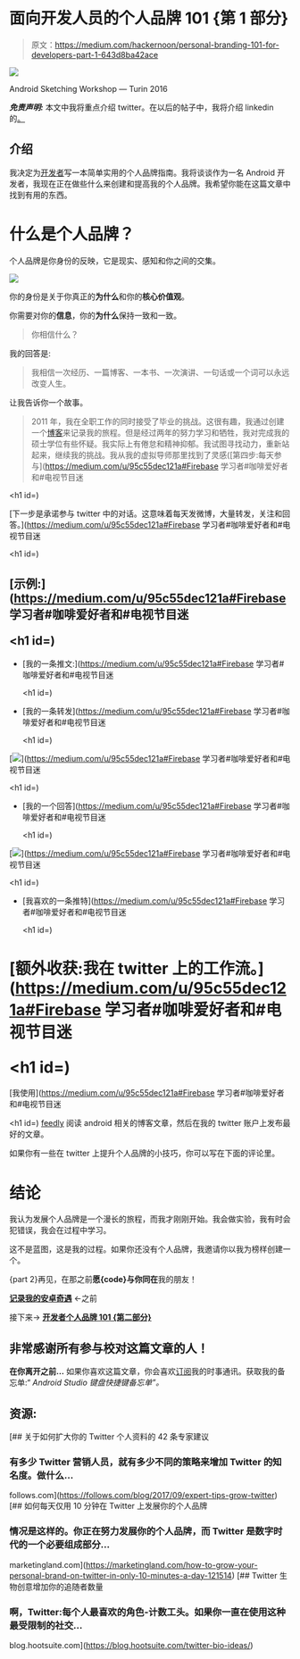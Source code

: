 # 面向开发人员的个人品牌 101 {第 1 部分}

> 原文：<https://medium.com/hackernoon/personal-branding-101-for-developers-part-1-643d8ba42ace>

![](img/d83bd958318973a891b9fe19db931cdc.png)

Android Sketching Workshop — Turin 2016

***免责声明:*** 本文中我将重点介绍 twitter。在以后的帖子中，我将介绍 linkedin 的[。](https://hackernoon.com/tagged/linkedin)

## 介绍

我决定为[开发者](https://hackernoon.com/tagged/developers)写一本简单实用的个人品牌指南。我将谈谈作为一名 Android 开发者，我现在正在做些什么来创建和提高我的个人品牌。我希望你能在这篇文章中找到有用的东西。

# 什么是个人品牌？

个人品牌是你身份的反映，它是现实、感知和你之间的交集。

![](img/1b1580efb0a5d13e633dc73219310935.png)

你的身份是关于你真正的**为什么**和你的**核心价值观**。

你需要对你的**信息**，你的**为什么**保持一致和一致。

> 你相信什么？

我的回答是:

> 我相信一次经历、一篇博客、一本书、一次演讲、一句话或一个词可以永远改变人生。

让我告诉你一个故事。

> 2011 年，我在全职工作的同时接受了毕业的挑战。这很有趣，我通过创建一个[博客](http://mysc.altervista.org)来记录我的旅程。但是经过两年的努力学习和牺牲，我对完成我的硕士学位有些怀疑。我实际上有倦怠和精神抑郁。我试图寻找动力，重新站起来，继续我的挑战。我从我的虚拟导师那里找到了灵感([第四步:每天参与](https://medium.com/u/95c55dec121a#Firebase 学习者#咖啡爱好者和#电视节目迷</p></blockquote><h1 id=)
> 
> [下一步是承诺参与 twitter 中的对话。这意味着每天发微博，大量转发，关注和回答。](https://medium.com/u/95c55dec121a#Firebase 学习者#咖啡爱好者和#电视节目迷</p></blockquote><h1 id=)
> 
> ## [示例:](https://medium.com/u/95c55dec121a#Firebase 学习者#咖啡爱好者和#电视节目迷</p></blockquote><h1 id=)
> 
> *   [我的一条推文:](https://medium.com/u/95c55dec121a#Firebase 学习者#咖啡爱好者和#电视节目迷</p></blockquote><h1 id=)
> 
> *   [我的一条转发](https://medium.com/u/95c55dec121a#Firebase 学习者#咖啡爱好者和#电视节目迷</p></blockquote><h1 id=)
> 
> [![](img/9c9b9bea46c950852eca1ee5c532ccb9.png)](https://medium.com/u/95c55dec121a#Firebase 学习者#咖啡爱好者和#电视节目迷</p></blockquote><h1 id=)
> 
> *   [我的一个回答](https://medium.com/u/95c55dec121a#Firebase 学习者#咖啡爱好者和#电视节目迷</p></blockquote><h1 id=)
> 
> [![](img/ee45a4a4e88c120d3181493b2da95a4a.png)](https://medium.com/u/95c55dec121a#Firebase 学习者#咖啡爱好者和#电视节目迷</p></blockquote><h1 id=)
> 
> *   [我喜欢的一条推特](https://medium.com/u/95c55dec121a#Firebase 学习者#咖啡爱好者和#电视节目迷</p></blockquote><h1 id=)
> 
> # [额外收获:我在 twitter 上的工作流。](https://medium.com/u/95c55dec121a#Firebase 学习者#咖啡爱好者和#电视节目迷</p></blockquote><h1 id=)
> 
> [我使用](https://medium.com/u/95c55dec121a#Firebase 学习者#咖啡爱好者和#电视节目迷</p></blockquote><h1 id=) [feedly](https://feedly.com) 阅读 android 相关的博客文章，然后在我的 twitter 账户上发布最好的文章。
> 
> 如果你有一些在 twitter 上提升个人品牌的小技巧，你可以写在下面的评论里。
> 
> # 结论
> 
> 我认为发展个人品牌是一个漫长的旅程，而我才刚刚开始。我会做实验，我有时会犯错误，我会在过程中学习。
> 
> 这不是蓝图，这是我的过程。如果你还没有个人品牌，我邀请你以我为榜样创建一个。
> 
> {part 2}再见，在那之前**愿{code}与你同在**我的朋友！
> 
> [**记录我的安卓奇遇**](/@be.betr.codr/documenting-my-android-adventure-9352747910e6) ←之前
> 
> 接下来→ [**开发者个人品牌 101 {第二部分}**](/@be.betr.codr/personal-branding-101-for-developers-part-2-6822cb4410d6)
> 
> ## 非常感谢所有参与校对这篇文章的人！
> 
> **在你离开之前…** 如果你喜欢这篇文章，你会喜欢[订阅](http://eepurl.com/dcSFmz)我的时事通讯。获取我的备忘单:“ *Android Studio 键盘快捷键备忘单”。*
> 
> ## 资源:
> 
> [](https://follows.com/blog/2017/09/expert-tips-grow-twitter) [## 关于如何扩大你的 Twitter 个人资料的 42 条专家建议
> 
> ### 有多少 Twitter 营销人员，就有多少不同的策略来增加 Twitter 的知名度。做什么…
> 
> follows.com](https://follows.com/blog/2017/09/expert-tips-grow-twitter) [](https://marketingland.com/how-to-grow-your-personal-brand-on-twitter-in-only-10-minutes-a-day-121514) [## 如何每天仅用 10 分钟在 Twitter 上发展你的个人品牌
> 
> ### 情况是这样的。你正在努力发展你的个人品牌，而 Twitter 是数字时代的一个必要组成部分…
> 
> marketingland.com](https://marketingland.com/how-to-grow-your-personal-brand-on-twitter-in-only-10-minutes-a-day-121514) [](https://blog.hootsuite.com/twitter-bio-ideas/) [## Twitter 生物创意增加你的追随者数量
> 
> ### 啊，Twitter:每个人最喜欢的角色-计数工头。如果你一直在使用这种最受限制的社交…
> 
> blog.hootsuite.com](https://blog.hootsuite.com/twitter-bio-ideas/)